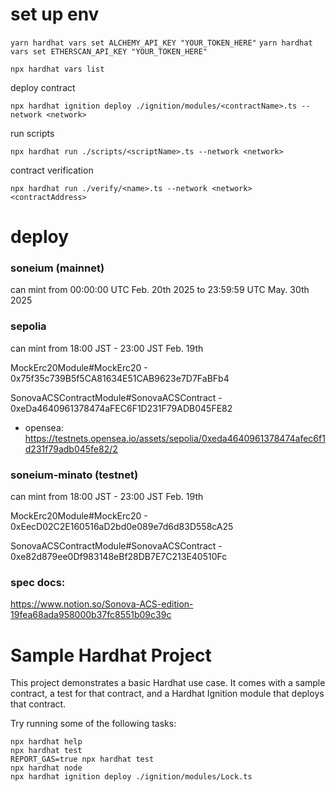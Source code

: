 # set up env

`yarn hardhat vars set ALCHEMY_API_KEY "YOUR_TOKEN_HERE"`
`yarn hardhat vars set ETHERSCAN_API_KEY "YOUR_TOKEN_HERE"`

`npx hardhat vars list`

deploy contract
```shell
npx hardhat ignition deploy ./ignition/modules/<contractName>.ts --network <network>
```

run scripts
```shell
npx hardhat run ./scripts/<scriptName>.ts --network <network>
```

contract verification
```shell
npx hardhat run ./verify/<name>.ts --network <network> <contractAddress>
```

# deploy

### soneium (mainnet)

can mint 
from 00:00:00 UTC Feb. 20th 2025
to 23:59:59 UTC May. 30th 2025

### sepolia

can mint from 18:00 JST - 23:00 JST Feb. 19th

MockErc20Module#MockErc20 - 0x75f35c739B5f5CA81634E51CAB9623e7D7FaBFb4

SonovaACSContractModule#SonovaACSContract - 0xeDa4640961378474aFEC6F1D231F79ADB045FE82

- opensea: https://testnets.opensea.io/assets/sepolia/0xeda4640961378474afec6f1d231f79adb045fe82/2


### soneium-minato (testnet)

can mint from 18:00 JST - 23:00 JST Feb. 19th

MockErc20Module#MockErc20 - 0xEecD02C2E160516aD2bd0e089e7d6d83D558cA25

SonovaACSContractModule#SonovaACSContract - 0xe82d879ee0Df983148eBf28DB7E7C213E40510Fc


### spec docs:

https://www.notion.so/Sonova-ACS-edition-19fea68ada958000b37fc8551b09c39c

# Sample Hardhat Project

This project demonstrates a basic Hardhat use case. It comes with a sample contract, a test for that contract, and a Hardhat Ignition module that deploys that contract.

Try running some of the following tasks:

```shell
npx hardhat help
npx hardhat test
REPORT_GAS=true npx hardhat test
npx hardhat node
npx hardhat ignition deploy ./ignition/modules/Lock.ts
```
